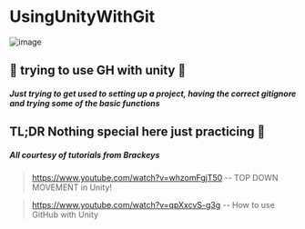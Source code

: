 # UsingUnityWithGit

![image](https://user-images.githubusercontent.com/56073739/92460698-2d0c0a00-f1c0-11ea-9a49-4811554fb7a5.png)

## :construction: trying to use GH with unity :construction:

##### Just trying to get used to setting up a project, having the correct gitignore and trying some of the basic functions
## TL;DR Nothing special here just practicing :rocket:

##### All courtesy of tutorials from Brackeys
> https://www.youtube.com/watch?v=whzomFgjT50 -- TOP DOWN MOVEMENT in Unity!

> https://www.youtube.com/watch?v=qpXxcvS-g3g -- How to use GitHub with Unity
